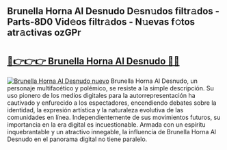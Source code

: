 ## Brunella Horna Al Desnudo D𝚎sn𝚞dos filtr𝚊dos - Parts-8D0 Vid𝚎os filtr𝚊dos - N𝚞evas f𝚘tos atr𝚊ctivas ozGPr

# <h2><a href="http://mb6eap.tromn.icu/?c=Brunella+Horna+Al+Desnudo">🔗👉👉👉 Brunella Horna Al Desnudo 🔗🔗</a></h2>

[![Brunella Horna Al Desnudo nuevo](https://i.imgur.com/pEAQMta.gif)](http://mb6eap.tromn.icu/?c=Brunella+Horna+Al+Desnudo)
Brunella Horna Al Desnudo, un personaje multifacético y polémico, se resiste a la simple descripción. Su uso pionero de los medios digitales para la autorrepresentación ha cautivado y enfurecido a los espectadores, encendiendo debates sobre la identidad, la expresión artística y la naturaleza evolutiva de las comunidades en línea. Independientemente de sus movimientos futuros, su importancia en la era digital es incuestionable. Armada con un espíritu inquebrantable y un atractivo innegable, la influencia de Brunella Horna Al Desnudo en el panorama digital no tiene paralelo.
